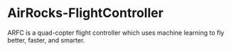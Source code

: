 AirRocks-FlightController
=========================

ARFC is a quad-copter flight controller which uses machine learning to fly better, faster, and smarter. 
